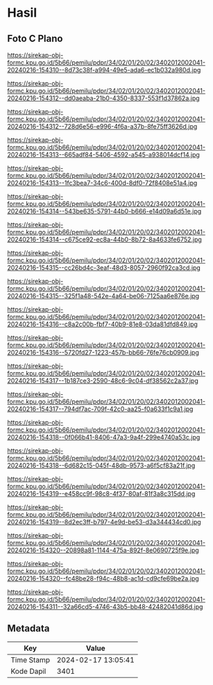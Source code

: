 # Hasil

## Foto C Plano

https://sirekap-obj-formc.kpu.go.id/5b66/pemilu/pdpr/34/02/01/20/02/3402012002041-20240216-154310--8d73c38f-a994-49e5-ada6-ec1b032a980d.jpg

https://sirekap-obj-formc.kpu.go.id/5b66/pemilu/pdpr/34/02/01/20/02/3402012002041-20240216-154312--dd0aeaba-21b0-4350-8337-553f1d37862a.jpg

https://sirekap-obj-formc.kpu.go.id/5b66/pemilu/pdpr/34/02/01/20/02/3402012002041-20240216-154312--728d6e56-e996-4f6a-a37b-8fe75ff3626d.jpg

https://sirekap-obj-formc.kpu.go.id/5b66/pemilu/pdpr/34/02/01/20/02/3402012002041-20240216-154313--665adf84-5406-4592-a545-a938014dcf14.jpg

https://sirekap-obj-formc.kpu.go.id/5b66/pemilu/pdpr/34/02/01/20/02/3402012002041-20240216-154313--1fc3bea7-34c6-400d-8df0-72f8408e51a4.jpg

https://sirekap-obj-formc.kpu.go.id/5b66/pemilu/pdpr/34/02/01/20/02/3402012002041-20240216-154314--543be635-5791-44b0-b666-e14d09a6d51e.jpg

https://sirekap-obj-formc.kpu.go.id/5b66/pemilu/pdpr/34/02/01/20/02/3402012002041-20240216-154314--c675ce92-ec8a-44b0-8b72-8a4633fe6752.jpg

https://sirekap-obj-formc.kpu.go.id/5b66/pemilu/pdpr/34/02/01/20/02/3402012002041-20240216-154315--cc26bd4c-3eaf-48d3-8057-2960f92ca3cd.jpg

https://sirekap-obj-formc.kpu.go.id/5b66/pemilu/pdpr/34/02/01/20/02/3402012002041-20240216-154315--325f1a48-542e-4a64-be06-7125aa6e876e.jpg

https://sirekap-obj-formc.kpu.go.id/5b66/pemilu/pdpr/34/02/01/20/02/3402012002041-20240216-154316--c8a2c00b-fbf7-40b9-81e8-03da81dfd849.jpg

https://sirekap-obj-formc.kpu.go.id/5b66/pemilu/pdpr/34/02/01/20/02/3402012002041-20240216-154316--5720fd27-1223-457b-bb66-76fe76cb0909.jpg

https://sirekap-obj-formc.kpu.go.id/5b66/pemilu/pdpr/34/02/01/20/02/3402012002041-20240216-154317--1b187ce3-2590-48c6-9c04-df38562c2a37.jpg

https://sirekap-obj-formc.kpu.go.id/5b66/pemilu/pdpr/34/02/01/20/02/3402012002041-20240216-154317--794df7ac-709f-42c0-aa25-f0a633f1c9a1.jpg

https://sirekap-obj-formc.kpu.go.id/5b66/pemilu/pdpr/34/02/01/20/02/3402012002041-20240216-154318--0f066b41-8406-47a3-9a4f-299e4740a53c.jpg

https://sirekap-obj-formc.kpu.go.id/5b66/pemilu/pdpr/34/02/01/20/02/3402012002041-20240216-154318--6d682c15-045f-48db-9573-a6f5cf83a21f.jpg

https://sirekap-obj-formc.kpu.go.id/5b66/pemilu/pdpr/34/02/01/20/02/3402012002041-20240216-154319--e458cc9f-98c8-4f37-80af-81f3a8c315dd.jpg

https://sirekap-obj-formc.kpu.go.id/5b66/pemilu/pdpr/34/02/01/20/02/3402012002041-20240216-154319--8d2ec3ff-b797-4e9d-be53-d3a344434cd0.jpg

https://sirekap-obj-formc.kpu.go.id/5b66/pemilu/pdpr/34/02/01/20/02/3402012002041-20240216-154320--20898a81-1144-475a-892f-8e0690725f9e.jpg

https://sirekap-obj-formc.kpu.go.id/5b66/pemilu/pdpr/34/02/01/20/02/3402012002041-20240216-154320--fc48be28-f94c-48b8-ac1d-cd9cfe69be2a.jpg

https://sirekap-obj-formc.kpu.go.id/5b66/pemilu/pdpr/34/02/01/20/02/3402012002041-20240216-154311--32a66cd5-4746-43b5-bb48-42482041d86d.jpg


## Metadata

| Key        | Value               |
| ---------- | ------------------- |
| Time Stamp | 2024-02-17 13:05:41 |
| Kode Dapil | 3401                |



